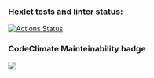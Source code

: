 ### Hexlet tests and linter status:
[![Actions Status](https://github.com/AlexMusin/python-project-lvl1/workflows/hexlet-check/badge.svg)](https://github.com/AlexMusin/python-project-lvl1/actions)

### CodeClimate Mainteinability badge
<a href="https://codeclimate.com/github/codeclimate/codeclimate/maintainability"><img src="https://api.codeclimate.com/v1/badges/a99a88d28ad37a79dbf6/maintainability" /></a>
